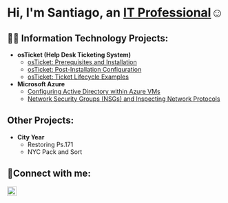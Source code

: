 <h1>Hi, I'm Santiago, an <a href="https://linkedin.com/in/santiago-james-gonzalez-/">IT Professional</a>☺</h1>

<h2>👨‍💻 Information Technology Projects:</h2>

- <b>osTicket (Help Desk Ticketing System)</b>
  - [osTicket: Prerequisites and Installation](https://github.com/Santiago3Gonzalez/osticket-prereqs)
  - [osTicket: Post-Installation Configuration](https://github.com/Santiago3Gonzalez/post-install-config)
  - [osTicket: Ticket Lifecycle Examples](https://github.com/Santiago3Gonzalez/ticket-lifecycle)
- <b>Microsoft Azure</b>
  - [Configuring Active Directory within Azure VMs](https://github.com/Santiago3Gonzalez/configure-ad)
  - [Network Security Groups (NSGs) and Inspecting Network Protocols](https://github.com/Santiago3Gonzalez/azure-network-protocols)

<h2>Other Projects:</h2>

- <b>City Year</b>
  -  Restoring Ps.171
  -  NYC Pack and Sort

<h2>🤳Connect with me:</h2>


[<img align="left" alt="Josh | LinkedIn" width="22px" src="https://cdn.jsdelivr.net/npm/simple-icons@v3/icons/linkedin.svg" />][linkedin]



[linkedin]: https://linkedin.com/in/santiago-james-gonzalez-/
